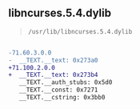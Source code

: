 ## libncurses.5.4.dylib

> `/usr/lib/libncurses.5.4.dylib`

```diff

-71.60.3.0.0
-  __TEXT.__text: 0x273a0
+71.100.2.0.0
+  __TEXT.__text: 0x273b4
   __TEXT.__auth_stubs: 0x5d0
   __TEXT.__const: 0x7271
   __TEXT.__cstring: 0x3bb0

```
